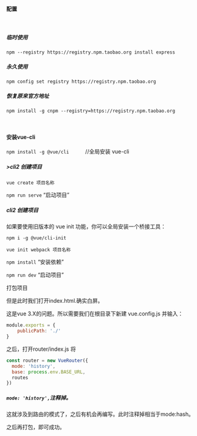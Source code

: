 #### 配置

<br/>

##### 临时使用

`npm --registry https://registry.npm.taobao.org install express`

##### 永久使用

`npm config set registry https://registry.npm.taobao.org`

##### 恢复原来官方地址

`npm install -g cnpm --registry=https://registry.npm.taobao.org`

<br/>

#### 安装vue-cli

`npm install -g @vue/cli      `//全局安装 vue-cli

##### >cli2 创建项目

`vue create 项目名称`

`npm run serve`		“启动项目”



#####  cli2 创建项目

如果要使用旧版本的 vue init 功能，你可以全局安装一个桥接工具：

`npm i -g @vue/cli-init`  

`vue init webpack 项目名称`  

`npm install`		“安装依赖”

`npm run dev`		“启动项目”



打包项目

但是此时我们打开index.html.确实白屏。

这是vue 3.X的问题。所以需要我们在根目录下新建 vue.config.js 并输入：

```javascript
module.exports = {
    publicPath: './'
}
```

之后，打开router/index.js 将

```javascript
const router = new VueRouter({
  mode: 'history',
  base: process.env.BASE_URL,
  routes
})
```

##### `mode: 'history',`注释掉。

这就涉及到路由的模式了，之后有机会再编写。此时注释掉相当于mode:hash。

之后再打包，即可成功。